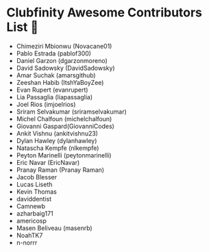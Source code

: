 # Clubfinity Awesome Contributors List 😤

* Chimeziri Mbionwu (Novacane01)
* Pablo Estrada (pablof300)
* Daniel Garzon (dgarzonmoreno)
* David Sadowsky (DavidSadowsky)
* Amar Suchak (amarsgithub)
* Zeeshan Habib (ItshYaBoyZee)
* Evan Rupert (evanrupert)
* Lia Passaglia (liapassaglia)
* Joel Rios (imjoelrios)
* Sriram Selvakumar (sriramselvakumar)
* Michel Chalfoun (michelchalfoun)
* Giovanni Gaspard(GiovanniCodes)
* Ankit Vishnu (ankitvishnu23)
* Dylan Hawley (dylanhawley)
* Natascha Kempfe (nlkempfe)
* Peyton Marinelli (peytonmarinelli)
* Eric Navar (EricNavar)
* Pranay Raman (Pranay Raman)
* Jacob Blesser
* Lucas Liseth
* Kevin Thomas
* daviddentist
* Camnewb
* azharbaig171
* americosp
* Masen Beliveau (masenrb)
* NoahTK7
* n-norrr
